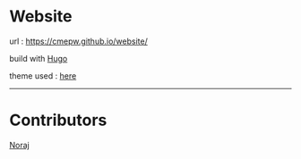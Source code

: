 # Website

url : https://cmepw.github.io/website/


build with [Hugo](https://gohugo.io/)


theme used : [here](https://themes.gohugo.io/hugo-universal-theme/)


---

# Contributors

[Noraj](https://github.com/noraj/)
